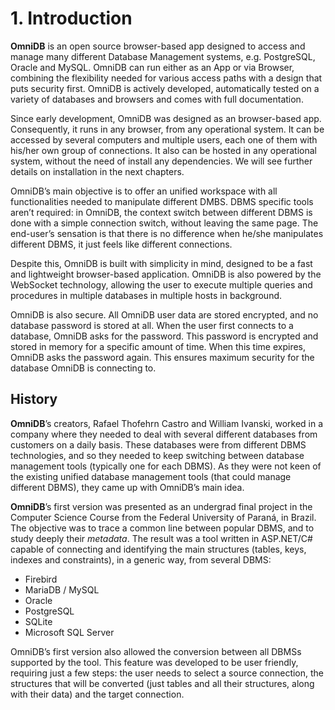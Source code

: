 # 1. Introduction

**OmniDB** is an open source browser-based app designed to access and manage
many different Database Management systems, e.g. PostgreSQL, Oracle and MySQL.
OmniDB can run either as an App or via Browser, combining the flexibility needed
for various access paths with a design that puts security first. OmniDB is
actively developed, automatically tested on a variety of databases and browsers
and comes with full documentation.

Since early development, OmniDB was designed as an browser-based app.
Consequently, it runs in any browser, from any operational system. It can be
accessed by several computers and multiple users, each one of them with his/her
own group of connections. It also can be hosted in any operational system,
without the need of install any dependencies. We will see further details on
installation in the next chapters.

OmniDB’s main objective is to offer an unified workspace with all
functionalities needed to manipulate different DMBS. DBMS specific tools aren’t
required: in OmniDB, the context switch between different DBMS is done with a
simple connection switch, without leaving the same page. The end-user’s
sensation is that there is no difference when he/she manipulates different DBMS,
it just feels like different connections.

Despite this, OmniDB is built with simplicity in mind, designed to be a fast and
lightweight browser-based application. OmniDB is also powered by the WebSocket
technology, allowing the user to execute multiple queries and procedures in
multiple databases in multiple hosts in background.

OmniDB is also secure. All OmniDB user data are stored encrypted, and no
database password is stored at all. When the user first connects to a database,
OmniDB asks for the password. This password is encrypted and stored in memory
for a specific amount of time. When this time expires, OmniDB asks the password
again. This ensures maximum security for the database OmniDB is connecting to.

## History

**OmniDB**’s creators, Rafael Thofehrn Castro and William Ivanski, worked in a
company where they needed to deal with several different databases from
customers on a daily basis. These databases were from different DBMS
technologies, and so they needed to keep switching between database management
tools (typically one for each DBMS). As they were not keen of the existing
unified database management tools (that could manage different DBMS), they came
up with OmniDB’s main idea.

**OmniDB**’s first version was presented as an undergrad final project in the
Computer Science Course from the Federal University of Paraná, in Brazil. The
objective was to trace a common line between popular DBMS, and to study deeply
their *metadata*. The result was a tool written in ASP.NET/C# capable of
connecting and identifying the main structures (tables, keys, indexes and
constraints), in a generic way, from several DBMS:

- Firebird
- MariaDB / MySQL
- Oracle
- PostgreSQL
- SQLite
- Microsoft SQL Server

OmniDB’s first version also allowed the conversion between all DBMSs supported
by the tool. This feature was developed to be user friendly, requiring just a
few steps: the user needs to select a source connection, the structures that
will be converted (just tables and all their structures, along with their data)
and the target connection.
